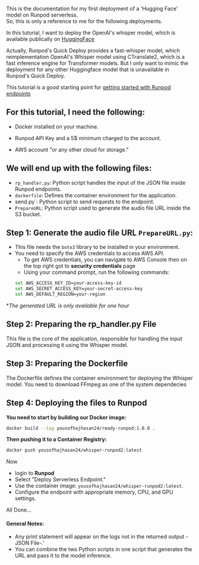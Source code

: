 
This is the documentation for my first deployment of a 'Hugging Face' model on Runpod serverless.  
So, this is only a reference to me for the following deployments.  
  
In this tutorial, I want to deploy the OpenAI's whisper model, which is available publically on [HuggingFace](https://huggingface.co/openai/whisper-large-v3)  
  
  
Actually, Runpod's Quick Deploy provides a fast-whisper model, which reimplementation OpenAI's Whisper model using CTranslate2, which is a fast inference engine for Transformer models. But I only want to mimic the deployment for any other Huggingface model that is unavailable in Runpod's Quick Deploy.  
  

This tutorial is a good starting point for [getting started with Runpod endpoints](https://docs.runpod.io/serverless/get-started)

  

## For this tutorial, I need the following:

- Docker installed on your machine.

- Runpod API Key and a 5$ minimum charged to the account.

- AWS account "or any other cloud for storage."

  

## We will end up with the following files:

- `rp_handler.py`: Python script handles the input of the JSON file inside Runpod endpoints.
- `dockerfile`: Defines the container environment for the application.
- send.py`: Python script to send requests to the endpoint.
- `PrepareURL`: Python script used to generate the audio file URL inside the S3 bucket.

## Step 1: Generate the audio file URL `PrepareURL.py`:
- This file needs the `boto3` library to be installed in your environment.
- You need to specify the AWS credentials to access AWS API.
	- To get AWS credentials, you can navigate to AWS Console then on the top right got to **security credentials** page
	- Using your command prompt, run the following commands:
	```bash 
	set AWS_ACCESS_KEY_ID=your-access-key-id
	set AWS_SECRET_ACCESS_KEY=your-secret-access-key
	set AWS_DEFAULT_REGION=your-region 
	```
**The generated URL is only available for one hour*	

## Step 2: Preparing the rp_handler.py File  
This file is the core of the application, responsible for handling the input JSON and processing it using the Whisper model.

## Step 3: Preparing the Dockerfile  
The Dockerfile defines the container environment for deploying the Whisper model.
You need to download FFmpeg as one of the system dependecies

## Step 4: Deploying the files to Runpod
**You need to start by building our Docker image:**
```bash 
docker build --tag yousofhajhasan24/ready-runpod:1.0.0 .
```

**Then pushing it to a Container Registry:**
```bash
docker push yousofhajhasan24/whisper-runpod2:latest
```

Now 
- login to **Runpod**
-   Select "Deploy Serverless Endpoint."
-   Use the container image: `yousofhajhasan24/whisper-runpod2:latest`.
-   Configure the endpoint with appropriate memory, CPU, and GPU settings.


All Done...

#### General Notes:
- Any print statement will appear on the logs not in the returned output -JSON File-.'
- You can combine the two Python scripts in one script that generates the URL and pass it to the model inference.
 
